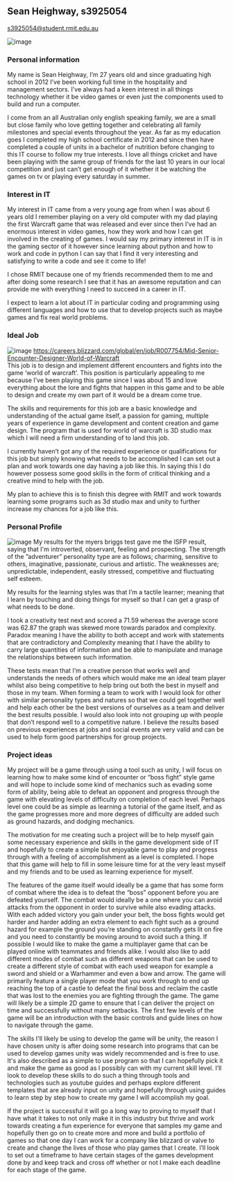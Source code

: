 ## Sean Heighway, s3925054
s3925054@student.rmit.edu.au


![image](https://user-images.githubusercontent.com/90998968/159157913-73066bd8-088d-494f-a789-1a8a5ff0867e.jpg)
### Personal information
My name is Sean Heighway, I’m 27 years old and since graduating high school in 2012 I’ve been working full time in the hospitality and management sectors. I’ve always had a keen interest in all things technology whether it be video games or even just the components used to build and run a computer.  

I come from an all Australian only english speaking family, we are a small but close family who love getting together and celebrating all family milestones and special events throughout the year. As far as my education goes I completed my high school certificate in 2012 and since then have completed a couple of units in a bachelor of nutrition before changing to this IT course to follow my true interests. I love all things cricket and have been playing with the same group of friends for the last 10 years in our local competition and just can’t get enough of it whether it be watching the games on tv or playing every saturday in summer. 
### Interest in IT 
My interest in IT came from a very young age from when I was about 6 years old I remember playing on a very old computer with my dad playing the first Warcraft game that was released and ever since then I’ve had an enormous interest in video games, how they work and how I can get involved in the creating of games. I would say my primary interest in IT is in the gaming sector of it however since learning about python and how to work and code in python I can say that I find it very interesting and satisfying to write a code and see it come to life! 

I chose RMIT because one of my friends recommended them to me and after doing some research I see that it has an awesome reputation and can provide me with everything I need to succeed in a career in IT. 

I expect to learn a lot about IT in particular coding and programming using different languages and how to use that to develop projects such as maybe games and fix real world problems. 
### Ideal Job
 
 ![image](https://user-images.githubusercontent.com/90998968/159158042-dd1809dc-66a1-4cbc-8f8d-5d6f5ee1111b.PNG)
 https://careers.blizzard.com/global/en/job/R007754/Mid-Senior-Encounter-Designer-World-of-Warcraft  
This job is to design and implement different encounters and fights into the game ‘world of warcraft’. This position is particularly appealing to me because I’ve been playing this game since I was about 15 and love everything about the lore and fights that happen in this game and to be able to design and create my own part of it would be a dream come true. 

The skills and requirements for this job are a basic knowledge and understanding of the actual game itself, a passion for gaming, multiple years of experience in game development and content creation and game design. The program that is used for world of warcraft is 3D studio max which I will need a firm understanding of to land this job. 

I currently haven’t got any of the required experience or qualifications for this job but simply knowing what needs to be accomplished I can set out a plan and work towards one day having a job like this. In saying this I do however possess some good skills in the form of critical thinking and a creative mind to help with the job. 

My plan to achieve this is to finish this degree with RMIT and work towards learning some programs such as 3d studio max and unity to further increase my chances for a job like this. 
### Personal Profile
![image](https://user-images.githubusercontent.com/90998968/159158133-6e1ed1a3-1bf0-4c0b-89ec-f474f169245e.PNG)
My results for the myers briggs test gave me the ISFP result, saying that I'm introverted, observant, feeling and prospecting. The strength of the ”adventurer” personality type are as follows; charming, sensitive to others, imaginative, passionate, curious and artistic. The weaknesses are; unpredictable, independent, easily stressed, competitive and fluctuating self esteem.  

My results for the learning styles was that I’m a tactile learner; meaning that I learn by touching and doing things for myself so that I can get a grasp of what needs to be done. 

I took a creativity test next and scored a 71.59 whereas the average score was 62.87 the graph was skewed more towards paradox and complexity. Paradox meaning I have the ability to both accept and work with statements that are contradictory and Complexity meaning that I have the ability to carry large quantities of information and be able to manipulate and manage the relationships between such information. 

These tests mean that I’m a creative person that works well and understands the needs of others which would make me an ideal team player whilst also being competitive to help bring out both the best in myself and those in my team. When forming a team to work with I would look for other with similar personality types and natures so that we could gel together well and help each other be the best versions of ourselves as a team and deliver the best results possible. I would also look into not grouping up with people that don’t respond well to a competitive nature.  I believe the results based on previous experiences at jobs and social events are very valid and can be used to help form good partnerships for group projects. 
### Project ideas
My project will be a game through using a tool such as unity, I will focus on learning how to make some kind of encounter or “boss fight” style game and will hope to include some kind of mechanics such as evading some form of ability, being able to defeat an opponent and progress through the game with elevating levels of difficulty on completion of each level. Perhaps level one could be as simple as learning a tutorial of the game itself, and as the game progresses more and more degrees of difficulty are added such as ground hazards, and dodging mechanics. 

The motivation for me creating such a project will be to help myself gain some necessary experience and skills in the game development side of IT and hopefully to create a simple but enjoyable game to play and progress through with a feeling of accomplishment as a level is completed. I hope that this game will help to fill in some leisure time for at the very least myself and my friends and to be used as learning experience for myself. 

The features of the game itself would ideally be a game that has some form of combat where the idea is to defeat the “boss” opponent before you are defeated yourself. The combat would ideally be a one where you can avoid attacks from the opponent in order to survive while also evading attacks. With each added victory you gain under your belt, the boss fights would get harder and harder adding an extra element to each fight such as a ground hazard for example the ground you’re standing on constantly gets lit on fire and you need to constantly be moving around to avoid such a thing. If possible I would like to make the game a multiplayer game that can be played online with teammates and friends alike. I would also like to add different modes of combat such as different weapons that can be used to create a different style of combat with each used weapon for example a sword and shield or a Warhammer and even a bow and arrow. The game will primarily feature a single player mode that you work through to end up reaching the top of a castle to defeat the final boss and reclaim the castle that was lost to the enemies you are fighting through the game. The game will likely be a simple 2D game to ensure that I can deliver the project on time and successfully without many setbacks. The first few levels of the game will be an introduction with the basic controls and guide lines on how to navigate through the game. 

 

The skills I'll likely be using to develop the game will be unity, the reason I have chosen unity is after doing some research into programs that can be used to develop games unity was widely recommended and is free to use. It's also described as a simple to use program so that I can hopefully pick it and make the game as good as I possibly can with my current skill level. I’ll look to develop these skills to do such a thing through tools and technologies such as youtube guides and perhaps explore different templates that are already input on unity and hopefully through using guides to learn step by step how to create my game I will accomplish my goal. 

If the project is successful it will go a long way to proving to myself that I have what it takes to not only make it in this industry but thrive and work towards creating a fun experience for everyone that samples my game and hopefully then go on to create more and more and build a portfolio of games so that one day I can work for a company like blizzard or valve to create and change the lives of those who play games that I create. I’ll look to set out a timeframe to have certain stages of the games development done by and keep track and cross off whether or not I make each deadline for each stage of the game. 
